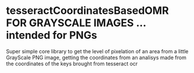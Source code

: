 # tesseractCoordinatesBasedOMR FOR GRAYSCALE IMAGES ... intended for PNGs

Super simple core library to get the level of pixelation of an area from a little GrayScale PNG image, getting the coordinates from an analisys made from the coordinates of the keys brought from tesseract ocr
